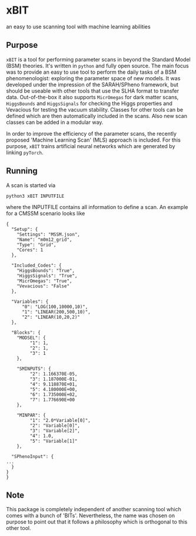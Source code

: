 # xBIT
an easy to use scanning tool with machine learning abilities

## Purpose
``xBIT`` is a tool for performing parameter scans in beyond the Standard Model (BSM) theories. It's written in ``python`` and fully open source. The main focus was to provide an easy to use tool to perform the daily tasks of a BSM phenomenologist: exploring the parameter space of new models. It was developed under the impression of the SARAH/SPheno framework, but should be useable with other tools that use the SLHA format to transfer 
data. Out-of-the-box it also supports ``MicrOmegas`` for dark matter scans, ``HiggsBounds`` and ``HiggsSignals`` for checking the Higgs properties and Vevacious for testing the vacuum stability. Classes for other tools can be defined which are then automatically included in the scans. Also new scan classes can be added in a modular way.

In order to improve the efficiency of the parameter scans,  the recently proposed 'Machine Learning  Scan' (MLS) approach is included. For this purpose, ``xBIT`` trains artificial neural networks which are generated by linking ``pyTorch``.

## Running
A scan is started via
```
python3 xBIT INPUTFILE
```
where the INPUTFILE contains all information to define a scan. An example for a CMSSM scenario looks like
```
{
  "Setup": {
    "Settings": "MSSM.json",
    "Name": "m0m12_grid",
    "Type": "Grid",
    "Cores": 1
  },

  "Included_Codes": {
    "HiggsBounds": "True",
    "HiggsSignals": "True",
    "MicrOmegas": "True",
    "Vevacious": "False"
  },

  "Variables": {
      "0": "LOG(100,10000,10)",
      "1": "LINEAR(200,500,10)",
      "2": "LINEAR(10,20,2)"
  },

  "Blocks": {
    "MODSEL": {
         "1": 1,
         "2": 1,
         "3": 1
    },

    "SMINPUTS": {
         "2": 1.166370E-05,
         "3": 1.187000E-01,
         "4": 9.118870E+01,
         "5": 4.180000E+00,
         "6": 1.735000E+02,
         "7": 1.776690E+00
    },

    "MINPAR": {
         "1": "2.0*Variable[0]",
         "2": "Variable[0]",
         "3": "Variable[2]",
         "4": 1.0,
         "5": "Variable[1]"
    },

  "SPhenoInput": {
...
  }
}
}
```

## Note
This package is completely independent of another scanning tool which comes with a bunch of 'BITs'. Nevertheless, the name was chosen on purpose to point out that it follows a philosophy which is orthogonal to this other tool.

